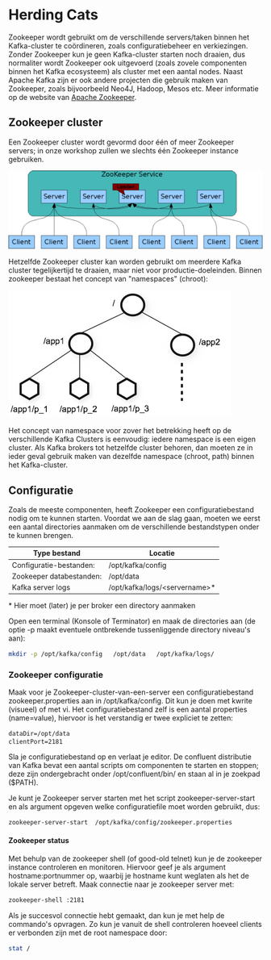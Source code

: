 # Herding Cats
Zookeeper wordt gebruikt om de verschillende servers/taken binnen het Kafka-cluster te coördineren, zoals configuratiebeheer en verkiezingen. Zonder Zookeeper kun je geen Kafka-cluster starten noch draaien, dus normaliter wordt Zookeeper ook uitgevoerd (zoals zovele componenten binnen het Kafka ecosysteem) als cluster met een aantal nodes.
Naast Apache Kafka zijn er ook andere projecten die gebruik maken van Zookeeper, zoals bijvoorbeeld Neo4J, Hadoop, Mesos etc.
Meer informatie op de website van [Apache Zookeeper](https://zookeeper.apache.org/).

## Zookeeper cluster
Een Zookeeper cluster wordt gevormd door één of meer Zookeeper servers; in onze workshop zullen we slechts één Zookeeper instance gebruiken.

![Zookeeper Cluster](../assets/ZookeeperService.jpeg)

Hetzelfde Zookeeper cluster kan worden gebruikt om meerdere Kafka cluster tegelijkertijd te draaien, maar niet voor productie-doeleinden.
Binnen zookeeper bestaat het concept van "namespaces" (chroot):

![Zookeeper Namespaces](../assets/ZookeeperNamespaces.jpeg)

Het concept van namespace voor zover het betrekking heeft op de verschillende Kafka Clusters is eenvoudig: iedere namespace is een eigen cluster. Als Kafka brokers tot hetzelfde cluster behoren, dan moeten ze in ieder geval gebruik maken van dezelfde namespace (chroot, path) binnen het Kafka-cluster.

## Configuratie
Zoals de meeste componenten, heeft Zookeeper een configuratiebestand nodig om te kunnen starten.
Voordat we aan de slag gaan, moeten we eerst een aantal directories aanmaken om de verschillende bestandstypen onder te kunnen brengen.

Type bestand             | Locatie
-------------------------|-------------
Configuratie-bestanden:  | /opt/kafka/config
Zookeeper databestanden: | /opt/data
Kafka server logs        | /opt/kafka/logs/\<servername\>\*

\* Hier moet (later) je per broker een directory aanmaken

Open een terminal (Konsole of Terminator) en maak de directories aan (de optie -p maakt eventuele ontbrekende tussenliggende directory niveau's aan):

```bash
mkdir -p /opt/kafka/config   /opt/data   /opt/kafka/logs/
```

### Zookeeper configuratie
Maak voor je Zookeeper-cluster-van-een-server een configuratiebestand zookeeper.properties aan in /opt/kafka/config. Dit kun je doen met kwrite (visueel) of met vi.
Het configuratiebestand zelf is een aantal properties (name=value), hiervoor is het verstandig er twee expliciet te zetten:
```
dataDir=/opt/data
clientPort=2181
```

Sla je configuratiebestand op en verlaat je editor. De confluent distributie van Kafka bevat een aantal scripts om componenten te starten en stoppen; deze zijn ondergebracht onder /opt/confluent/bin/ en staan al in je zoekpad ($PATH).

Je kunt je Zookeeper server starten met het script zookeeper-server-start en als argument opgeven welke configuratiefile moet worden gebruikt, dus:
```bash
zookeeper-server-start  /opt/kafka/config/zookeeper.properties
```

#### Zookeeper status
Met behulp van de zookeeper shell (of good-old telnet) kun je de zookeeper instance controleren en monitoren. Hiervoor geef je als argument hostname:portnummer op, waarbij je hostname kunt weglaten als het de lokale server betreft. Maak connectie naar je zookeeper server met:
```bash
zookeeper-shell :2181
```

Als je succesvol connectie hebt gemaakt, dan kun je met help de commando's opvragen. Zo kun je vanuit de shell controleren hoeveel clients er verbonden zijn met de root namespace door:
```bash
stat /
```
